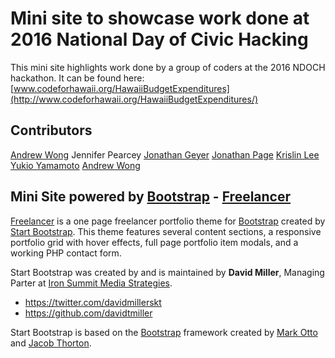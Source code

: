 # Mini site to showcase work done at 2016 National Day of Civic Hacking

This mini site highlights work done by a group of coders at the 2016 NDOCH hackathon.
It can be found here: [www.codeforhawaii.org/HawaiiBudgetExpenditures](http://www.codeforhawaii.org/HawaiiBudgetExpenditures/)


## Contributors

[Andrew Wong](https://github.com/thecodingmonkey)
Jennifer Pearcey
[Jonathan Geyer](https://github.com/jonpage)
[Jonathan Page](https://github.com/jonpage)
[Krislin Lee](https://github.com/krislinlee)
[Yukio Yamamoto](https://github.com/yukio808)
[Andrew Wong](https://github.com/thecodingmonkey)


## Mini Site powered by [Bootstrap](http://startbootstrap.com/) - [Freelancer](http://startbootstrap.com/template-overviews/freelancer/)

[Freelancer](http://startbootstrap.com/template-overviews/freelancer/) is a one page freelancer portfolio theme for [Bootstrap](http://getbootstrap.com/) created by [Start Bootstrap](http://startbootstrap.com/). This theme features several content sections, a responsive portfolio grid with hover effects, full page portfolio item modals, and a working PHP contact form.

Start Bootstrap was created by and is maintained by **David Miller**, Managing Parter at [Iron Summit Media Strategies](http://www.ironsummitmedia.com/).

* https://twitter.com/davidmillerskt
* https://github.com/davidtmiller

Start Bootstrap is based on the [Bootstrap](http://getbootstrap.com/) framework created by [Mark Otto](https://twitter.com/mdo) and [Jacob Thorton](https://twitter.com/fat).
